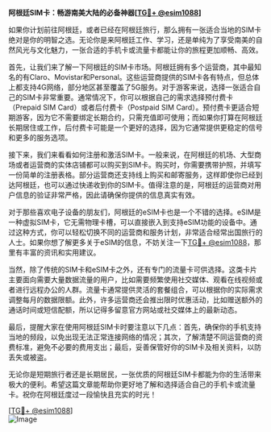 **阿根廷SIM卡：畅游南美大陆的必备神器[[TG💪+ @esim1088](https://t.me/s/esim1088)]**

如果你计划前往阿根廷，或者已经在阿根廷旅行，那么拥有一张适合当地的SIM卡绝对是你的明智之选。无论你是来阿根廷工作、学习，还是单纯为了享受南美的自然风光与文化魅力，一张合适的手机卡或流量卡都能让你的旅程更加顺畅、高效。

首先，让我们来了解一下阿根廷的SIM卡市场。阿根廷拥有多个运营商，其中最知名的有Claro、Movistar和Personal。这些运营商提供的SIM卡各有特点，但总体上都支持4G网络，部分地区甚至覆盖了5G服务。对于游客来说，选择一张适合自己的SIM卡非常重要。通常情况下，你可以根据自己的需求选择预付费卡（Prepaid SIM Card）或者后付费卡（Postpaid SIM Card）。预付费卡更适合短期游客，因为它不需要绑定长期合约，只需充值即可使用；而如果你打算在阿根廷长期居住或工作，后付费卡可能是一个更好的选择，因为它通常提供更稳定的信号和更多的服务选项。

接下来，我们来看看如何注册和激活SIM卡。一般来说，在阿根廷的机场、大型商场或者运营商的实体店铺都可以购买到SIM卡。购买时，你需要携带护照，并填写一份简单的注册表格。部分运营商还支持线上购买和邮寄服务，这样即使你已经到达阿根廷，也可以通过快递收到你的SIM卡。值得注意的是，阿根廷的运营商对用户信息的验证非常严格，因此请确保你提供的信息真实有效。

对于那些喜欢电子设备的朋友们，阿根廷的eSIM卡也是一个不错的选择。eSIM是一种虚拟SIM卡，它无需物理卡槽，可以直接嵌入到支持eSIM功能的设备中。通过这种方式，你可以轻松切换不同的运营商和服务计划，非常适合经常出国旅行的人士。如果你想了解更多关于eSIM的信息，不妨关注一下[TG💪+ @esim1088](https://t.me/s/esim1088)，那里有丰富的资讯和实用建议。

当然，除了传统的SIM卡和eSIM卡之外，还有专门的流量卡可供选择。这类卡片主要面向需要大量数据流量的用户，比如需要频繁使用社交媒体、观看在线视频或者进行远程办公的人群。流量卡通常提供灵活的套餐组合，可以根据你的实际需求调整每月的数据限额。此外，许多运营商还会推出限时优惠活动，比如赠送额外的通话时间或短信配额，所以记得多留意官方网站或社交媒体上的最新动态。

最后，提醒大家在使用阿根廷SIM卡时要注意以下几点：首先，确保你的手机支持当地的频段，以免出现无法正常连接网络的情况；其次，了解清楚不同运营商的资费标准，避免不必要的费用支出；最后，妥善保管好你的SIM卡及相关资料，以防丢失或被盗。

无论你是短期旅行者还是长期居民，一张优质的阿根廷SIM卡都能为你的生活带来极大的便利。希望这篇文章能帮助你更好地了解和选择适合自己的手机卡或流量卡。祝你在阿根廷度过一段愉快且充实的时光！

[[TG💪+ @esim1088](https://t.me/s/esim1088)]  
![Image](https://i.postimg.cc/4NQfJmqS/Snipaste-2025-05-13-00-14-12.png)